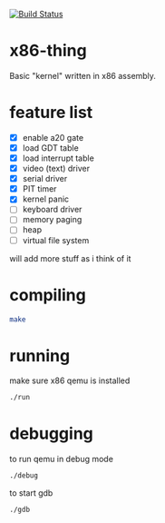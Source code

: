 [![Build Status](https://travis-ci.org/nickgn12/x86-thing.svg)](https://travis-ci.org/nickgn12/x86-thing)

# x86-thing
Basic "kernel" written in x86 assembly.

# feature list
 - [x] enable a20 gate
 - [x] load GDT table
 - [x] load interrupt table
 - [x] video (text) driver
 - [x] serial driver
 - [x] PIT timer
 - [x] kernel panic
 - [ ] keyboard driver
 - [ ] memory paging
 - [ ] heap
 - [ ] virtual file system

 will add more stuff as i think of it

# compiling
```bash
make
```
# running
make sure x86 qemu is installed

```bash
./run
```

# debugging
to run qemu in debug mode

```bash
./debug
```

to start gdb

```bash
./gdb
```
